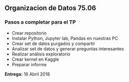 ## Organizacion de Datos 75.06


### Pasos a completar para el TP

- Crear repositorio 
- Instalar Python, Jupyter lab, Pandas en nuestras PC
- Crear set de datos purgados y compartir
- Analizar set de datos y generar preguntas interesantes
- Realizar análisis exploratorio
- Crear kernel en Kaggle
- Preparar informe

**Entrega:** 16 Abril 2018


